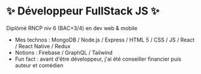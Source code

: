  # ✨ Développeur FullStack JS ✨  
Diplômé RNCP niv 6 (BAC+3/4) en dev web & mobile

- Mes technos : MongoDB / Node.js / Express / HTML 5 / CSS / JS / React / React Native / Redux
- Notions : Firebase / GraphQL / Tailwind
- Fun fact : avant d'être développeur, j'ai été conseiller financier puis auteur et comédien
